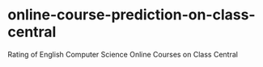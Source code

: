 # online-course-prediction-on-class-central
Rating of English Computer Science Online Courses on Class Central
